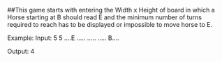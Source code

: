 ##This game starts with entering the Width x Height of board in which a Horse starting at B should read E and the minimum number of turns required to reach has to be displayed or impossible to move horse to E.

Example:
Input:
5 5
....E
.....
.....
.....
B....

Output: 4 